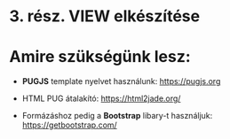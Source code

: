 # 3. rész. VIEW elkészítése

# Amire szükségünk lesz:

- **PUGJS** template nyelvet használunk: https://pugjs.org

- HTML PUG átalakító: https://html2jade.org/

- Formázáshoz pedig a **Bootstrap** libary-t használjuk: https://getbootstrap.com/
